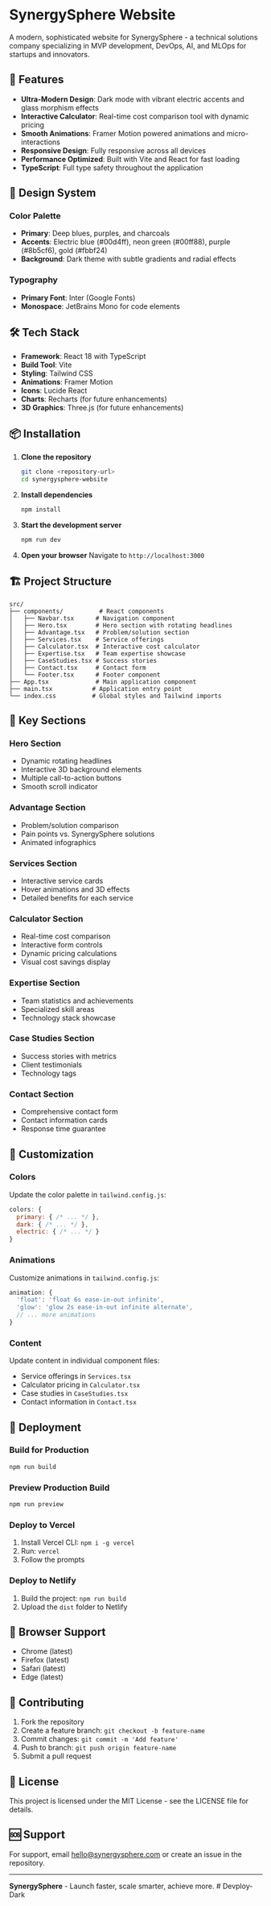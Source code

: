 # SynergySphere Website

A modern, sophisticated website for SynergySphere - a technical solutions company specializing in MVP development, DevOps, AI, and MLOps for startups and innovators.

## 🚀 Features

- **Ultra-Modern Design**: Dark mode with vibrant electric accents and glass morphism effects
- **Interactive Calculator**: Real-time cost comparison tool with dynamic pricing
- **Smooth Animations**: Framer Motion powered animations and micro-interactions
- **Responsive Design**: Fully responsive across all devices
- **Performance Optimized**: Built with Vite and React for fast loading
- **TypeScript**: Full type safety throughout the application

## 🎨 Design System

### Color Palette
- **Primary**: Deep blues, purples, and charcoals
- **Accents**: Electric blue (#00d4ff), neon green (#00ff88), purple (#8b5cf6), gold (#fbbf24)
- **Background**: Dark theme with subtle gradients and radial effects

### Typography
- **Primary Font**: Inter (Google Fonts)
- **Monospace**: JetBrains Mono for code elements

## 🛠️ Tech Stack

- **Framework**: React 18 with TypeScript
- **Build Tool**: Vite
- **Styling**: Tailwind CSS
- **Animations**: Framer Motion
- **Icons**: Lucide React
- **Charts**: Recharts (for future enhancements)
- **3D Graphics**: Three.js (for future enhancements)

## 📦 Installation

1. **Clone the repository**
   ```bash
   git clone <repository-url>
   cd synergysphere-website
   ```

2. **Install dependencies**
   ```bash
   npm install
   ```

3. **Start the development server**
   ```bash
   npm run dev
   ```

4. **Open your browser**
   Navigate to `http://localhost:3000`

## 🏗️ Project Structure

```
src/
├── components/          # React components
│   ├── Navbar.tsx      # Navigation component
│   ├── Hero.tsx        # Hero section with rotating headlines
│   ├── Advantage.tsx   # Problem/solution section
│   ├── Services.tsx    # Service offerings
│   ├── Calculator.tsx  # Interactive cost calculator
│   ├── Expertise.tsx   # Team expertise showcase
│   ├── CaseStudies.tsx # Success stories
│   ├── Contact.tsx     # Contact form
│   └── Footer.tsx      # Footer component
├── App.tsx             # Main application component
├── main.tsx           # Application entry point
└── index.css          # Global styles and Tailwind imports
```

## 🎯 Key Sections

### Hero Section
- Dynamic rotating headlines
- Interactive 3D background elements
- Multiple call-to-action buttons
- Smooth scroll indicator

### Advantage Section
- Problem/solution comparison
- Pain points vs. SynergySphere solutions
- Animated infographics

### Services Section
- Interactive service cards
- Hover animations and 3D effects
- Detailed benefits for each service

### Calculator Section
- Real-time cost comparison
- Interactive form controls
- Dynamic pricing calculations
- Visual cost savings display

### Expertise Section
- Team statistics and achievements
- Specialized skill areas
- Technology stack showcase

### Case Studies Section
- Success stories with metrics
- Client testimonials
- Technology tags

### Contact Section
- Comprehensive contact form
- Contact information cards
- Response time guarantee

## 🎨 Customization

### Colors
Update the color palette in `tailwind.config.js`:
```javascript
colors: {
  primary: { /* ... */ },
  dark: { /* ... */ },
  electric: { /* ... */ }
}
```

### Animations
Customize animations in `tailwind.config.js`:
```javascript
animation: {
  'float': 'float 6s ease-in-out infinite',
  'glow': 'glow 2s ease-in-out infinite alternate',
  // ... more animations
}
```

### Content
Update content in individual component files:
- Service offerings in `Services.tsx`
- Calculator pricing in `Calculator.tsx`
- Case studies in `CaseStudies.tsx`
- Contact information in `Contact.tsx`

## 🚀 Deployment

### Build for Production
```bash
npm run build
```

### Preview Production Build
```bash
npm run preview
```

### Deploy to Vercel
1. Install Vercel CLI: `npm i -g vercel`
2. Run: `vercel`
3. Follow the prompts

### Deploy to Netlify
1. Build the project: `npm run build`
2. Upload the `dist` folder to Netlify

## 📱 Browser Support

- Chrome (latest)
- Firefox (latest)
- Safari (latest)
- Edge (latest)

## 🤝 Contributing

1. Fork the repository
2. Create a feature branch: `git checkout -b feature-name`
3. Commit changes: `git commit -m 'Add feature'`
4. Push to branch: `git push origin feature-name`
5. Submit a pull request

## 📄 License

This project is licensed under the MIT License - see the LICENSE file for details.

## 🆘 Support

For support, email hello@synergysphere.com or create an issue in the repository.

---

**SynergySphere** - Launch faster, scale smarter, achieve more. # Devploy-Dark
